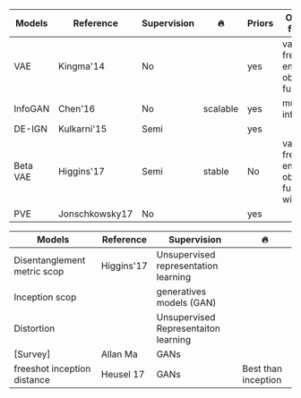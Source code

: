 

 Models        | Reference     | Supervision  | :fire:  | Priors | Objective function | rewards 
 ------------- | ------------- | -----------  | ------  | ------ | ------------------ | ------  
 VAE           | Kingma'14     | No           |         | yes | variational free energy objectif function | no 
 InfoGAN       |Chen'16        | No           | scalable| yes | mutual information | no 
 DE-IGN        | Kulkarni'15   | Semi         |         | yes |  | no 
 Beta VAE      | Higgins'17    | Semi         | stable  | No | variational free energy objectif function with a regu | no 
 PVE           | Jonschkowsky17| No           |    | yes |  | no 



 Models        | Reference     | Supervision  | :fire:
 ------------- | ------------- | -----------  | ------
 Disentanglement metric scop | Higgins'17 | Unsupervised representation learning |
 Inception scop |  | generatives models (GAN)  | 
 Distortion |  | Unsupervised Representaiton learning  | 
 [Survey] | Allan Ma | GANs  | 
freeshot inception distance | Heusel 17  | GANs  | Best than inception
 
